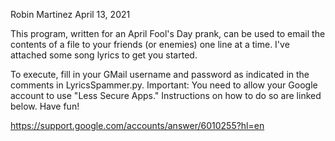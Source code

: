 Robin Martinez April 13, 2021

This program, written for an April Fool's Day prank, can be used to email the
contents of a file to your friends (or enemies) one line at a time. I've attached
some song lyrics to get you started.

To execute, fill in your GMail username and password as indicated in the
comments in LyricsSpammer.py. Important: You need to allow your Google account
to use "Less Secure Apps." Instructions on how to do so are linked below. Have fun!

https://support.google.com/accounts/answer/6010255?hl=en
